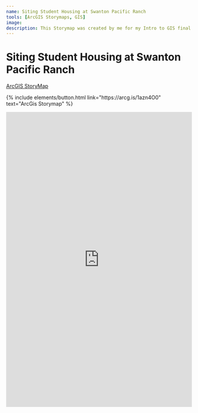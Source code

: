 ```yaml
---
name: Siting Student Housing at Swanton Pacific Ranch
tools: [ArcGIS Storymaps, GIS]
image: 
description: This Storymap was created by me for my Intro to GIS final group project
---
```


# Siting Student Housing at Swanton Pacific Ranch

[ArcGIS StoryMap](https://arcg.is/1azn4O0)

<p class="text-center">
{% include elements/button.html link="https://arcg.is/1azn4O0" text="ArcGis Storymap" %}
</p>

<iframe src="https://storymaps.arcgis.com/stories/b0619fb4ff884c758eb2f505fae25b3b" width="100%" height="800px" frameborder="0" allowfullscreen allow="geolocation"></iframe>